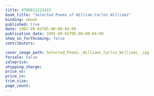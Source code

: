 ```yaml
---
title: 9780811223423
book_title: "Selected Poems of William Carlos Williams"
binding: ebook
published: true
date: 1985-09-01T05:00:00-04:00
publication_date: 1985-09-01T05:00:00-04:00
show_in_forthcoming: false
contributors:

cover_image_path: Selected_Poems._Williams_Carlos_Williams_.jpg
forsale: false
saleprice:
shipping_charge:
price_us:
price_cn:
trim_size:
page_count:
---
```


